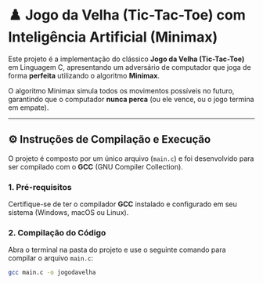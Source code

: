 # ♟️ Jogo da Velha (Tic-Tac-Toe) com Inteligência Artificial (Minimax)

Este projeto é a implementação do clássico **Jogo da Velha (Tic-Tac-Toe)** em Linguagem C, apresentando um adversário de computador que joga de forma **perfeita** utilizando o algoritmo **Minimax**.

O algoritmo Minimax simula todos os movimentos possíveis no futuro, garantindo que o computador **nunca perca** (ou ele vence, ou o jogo termina em empate).

---

## ⚙️ Instruções de Compilação e Execução

O projeto é composto por um único arquivo (`main.c`) e foi desenvolvido para ser compilado com o **GCC** (GNU Compiler Collection).

### 1. Pré-requisitos

Certifique-se de ter o compilador **GCC** instalado e configurado em seu sistema (Windows, macOS ou Linux).

### 2. Compilação do Código

Abra o terminal na pasta do projeto e use o seguinte comando para compilar o arquivo `main.c`:

```bash
gcc main.c -o jogodavelha